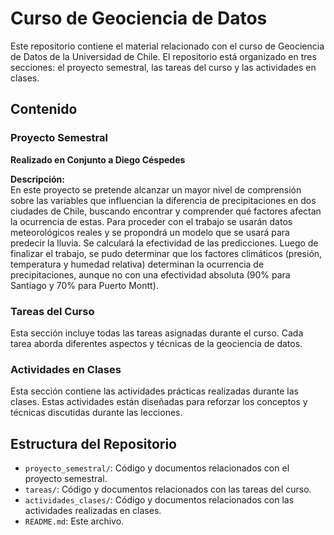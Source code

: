 # Curso de Geociencia de Datos

Este repositorio contiene el material relacionado con el curso de Geociencia de Datos de la Universidad de Chile. El repositorio está organizado en tres secciones: el proyecto semestral, las tareas del curso y las actividades en clases.

## Contenido

### Proyecto Semestral
**Realizado en Conjunto a Diego Céspedes**

**Descripción:**  
En este proyecto se pretende alcanzar un mayor nivel de comprensión sobre las variables que influencian la diferencia de precipitaciones en dos ciudades de Chile, buscando encontrar y comprender qué factores afectan la ocurrencia de estas. Para proceder con el trabajo se usarán datos meteorológicos reales y se propondrá un modelo que se usará para predecir la lluvia. Se calculará la efectividad de las predicciones. Luego de finalizar el trabajo, se pudo determinar que los factores climáticos (presión, temperatura y humedad relativa) determinan la ocurrencia de precipitaciones, aunque no con una efectividad absoluta (90% para Santiago y 70% para Puerto Montt).

### Tareas del Curso
Esta sección incluye todas las tareas asignadas durante el curso. Cada tarea aborda diferentes aspectos y técnicas de la geociencia de datos.

### Actividades en Clases
Esta sección contiene las actividades prácticas realizadas durante las clases. Estas actividades están diseñadas para reforzar los conceptos y técnicas discutidas durante las lecciones.

## Estructura del Repositorio

- `proyecto_semestral/`: Código y documentos relacionados con el proyecto semestral.
- `tareas/`: Código y documentos relacionados con las tareas del curso.
- `actividades_clases/`: Código y documentos relacionados con las actividades realizadas en clases.
- `README.md`: Este archivo.